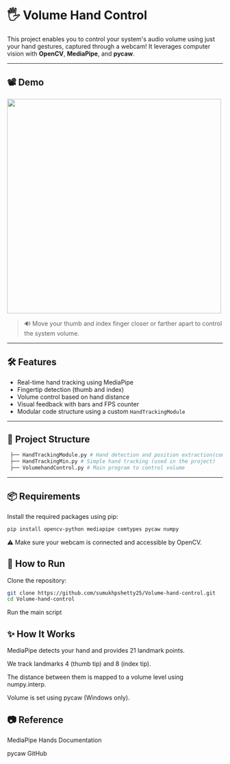 # 🖐️ Volume Hand Control 

This project enables you to control your system's audio volume using just your hand gestures, captured through a webcam! It leverages computer vision with **OpenCV**, **MediaPipe**, and **pycaw**.

---

## 📽️ Demo

<img src="images/demo.gif" width="500"/>

> 🔊 Move your thumb and index finger closer or farther apart to control the system volume.

---

## 🛠️ Features

- Real-time hand tracking using MediaPipe
- Fingertip detection (thumb and index)
- Volume control based on hand distance
- Visual feedback with bars and FPS counter
- Modular code structure using a custom `HandTrackingModule`

---

## 📁 Project Structure
```bash
 ├── HandTrackingModule.py # Hand detection and position extraction(common hand tracking module) 
 ├── HandTrackingMin.py # Simple hand tracking (used in the project) 
 ├── VolumehandControl.py # Main program to control volume 
```
---

## 📦 Requirements

Install the required packages using pip:

```bash
pip install opencv-python mediapipe comtypes pycaw numpy
```
⚠️ Make sure your webcam is connected and accessible by OpenCV.

## 🚀 How to Run
Clone the repository:
```bash
git clone https://github.com/sumukhpshetty25/Volume-hand-control.git
cd Volume-hand-control
```
Run the main script

## ✨ How It Works
MediaPipe detects your hand and provides 21 landmark points.

We track landmarks 4 (thumb tip) and 8 (index tip).

The distance between them is mapped to a volume level using numpy.interp.

Volume is set using pycaw (Windows only).

## 📷 Reference
MediaPipe Hands Documentation

pycaw GitHub
